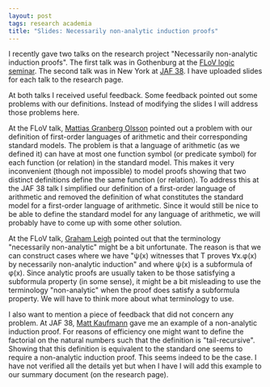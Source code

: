 ```yaml
---
layout: post
tags: research academia
title: "Slides: Necessarily non-analytic induction proofs"
---
```

I recently gave two talks on the research project "Necessarily non-analytic
induction proofs".
The first talk was in Gothenburg at the
[FLoV logic seminar](https://flov.gu.se/english/research/seminars/logic).
The second talk was in New York at
[JAF 38](https://jaf2019nyc.com).
I have uploaded slides for each talk to the research page.

At both talks I received useful feedback. Some feedback pointed out some
problems with our definitions. Instead of modifying the slides I will address
those problems here.

At the FLoV talk,
[Mattias Granberg Olsson](https://flov.gu.se/english/about/linguistics--logic-and-theory-of-science-unit/linguistics--logic-and-theory-of-science-unit?languageId=100001&userId=xgranb)
pointed out a problem with our definition of first-order languages of arithmetic
and their corresponding standard models. The problem is that a language of
arithmetic (as we defined it) can have at most one function symbol (or predicate
symbol) for each function (or relation) in the standard model. This makes it
very inconvenient (though not impossible) to model proofs showing that two
distinct definitions define the same function (or relation). To address this at
the JAF 38 talk I simplified our definition of a first-order language of
arithmetic and removed the definition of what constitutes the standard model for
a first-order language of arithmetic. Since it would still be nice to be able to
define the standard model for any language of arithmetic, we will probably have
to come up with some other solution.

At the FLoV talk, [Graham Leigh](https://flov.gu.se/english/about/linguistics--logic-and-theory-of-science-unit/linguistics--logic-and-theory-of-science-unit?languageId=100001&userId=xleigr)
pointed out that the terminology "necessarily non-analytic" might be a bit
unfortunate. The reason is that we can construct cases where we have "ψ(x)
witnesses that T proves ∀x.φ(x) by necessarily non-analytic induction" and where
ψ(x) is a subformula of φ(x). Since analytic proofs are usually taken to be
those satisfying a subformula property (in some sense), it might be a bit
misleading to use the terminology "non-analytic" when the proof does satisfy a
subformula property. We will have to think more about what terminology to use.

I also want to mention a piece of feedback that did not concern any problem. At
JAF 38, [Matt Kaufmann](https://www.cs.utexas.edu/~kaufmann/) gave me an example
of a non-analytic induction proof. For reasons of efficiency one might want to
define the factorial on the natural numbers such that the definition is
"tail-recursive". Showing that this definition is equivalent to the standard one
seems to require a non-analytic induction proof. This seems indeed to be the
case. I have not verified all the details yet but when I have I will add this
example to our summary document (on the research page).
